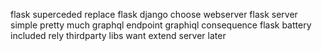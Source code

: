 flask superceded replace flask django choose webserver flask server simple pretty much graphql endpoint graphiql consequence flask battery included rely thirdparty libs want extend server later